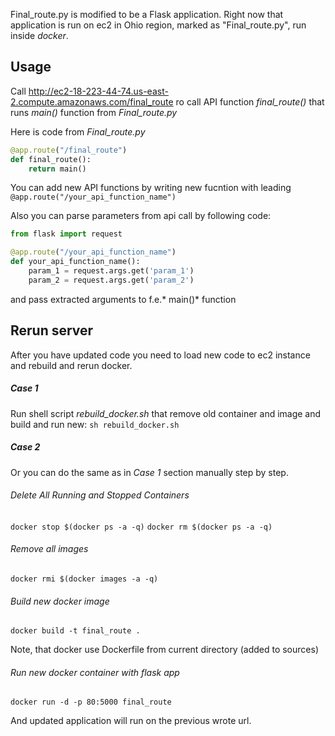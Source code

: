 Final_route.py is modified to be a Flask application. Right now that application is run on ec2 in Ohio region, marked as "Final_route.py", run inside *docker*.

## Usage

Call http://ec2-18-223-44-74.us-east-2.compute.amazonaws.com/final_route ro call API function *final_route()*  that runs *main()* function from *Final_route.py*

Here is code from *Final_route.py*

```python
@app.route("/final_route")
def final_route():
    return main()
```

You can add new API functions by writing new fucntion with leading 
`@app.route("/your_api_function_name")`

Also you can parse parameters from api call by following code:

```python
from flask import request

@app.route("/your_api_function_name")
def your_api_function_name():
    param_1 = request.args.get('param_1')
    param_2 = request.args.get('param_2')
```
and pass extracted arguments to f.e.* main()* function

## Rerun server

After you have updated code you need to load new code to ec2 instance and rebuild and rerun docker.  

##### *Case 1*

Run shell script *rebuild_docker.sh* that remove old container and image and build and run new:
`sh rebuild_docker.sh`

##### *Case 2*

Or you can do the same as in *Case 1* section manually step by step.

###### Delete All Running and Stopped Containers
`docker stop $(docker ps -a -q)`
`docker rm $(docker ps -a -q)`


###### Remove all images
`docker rmi $(docker images -a -q)`


###### Build new docker image
`docker build -t final_route .`

Note, that docker use Dockerfile from current directory (added to sources)

###### Run new docker container with flask app
`docker run -d -p 80:5000 final_route`

And updated application will run on the previous wrote url.